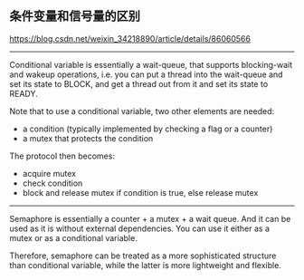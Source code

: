 ## 条件变量和信号量的区别
https://blog.csdn.net/weixin_34218890/article/details/86060566
****
Conditional variable is essentially a wait-queue, that supports blocking-wait and wakeup operations, i.e. you can put a thread into the wait-queue and set its state to BLOCK, and get a thread out from it and set its state to READY.  
  
Note that to use a conditional variable, two other elements are needed:    
* a condition (typically implemented by checking a flag or a counter)
* a mutex that protects the condition

The protocol then becomes:  
* acquire mutex
* check condition
* block and release mutex if condition is true, else release mutex
****
Semaphore is essentially a counter + a mutex + a wait queue. And it can be used as it is without external dependencies. You can use it either as a mutex or as a conditional variable.  

Therefore, semaphore can be treated as a more sophisticated structure than conditional variable, while the latter is more lightweight and flexible.